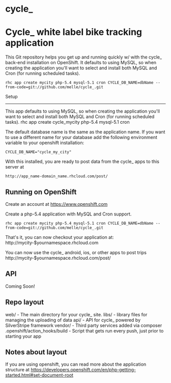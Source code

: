 # cycle_
Cycle_ white label bike tracking application
===================

This Git repository helps you get up and running quickly w/ with the cycle_ back-end
installation on OpenShift. It defaults to using MySQL, so when creating
the application you'll want to select and install both MySQL and Cron
(for running scheduled tasks). 

    rhc app create mycity php-5.4 mysql-5.1 cron CYCLE_DB_NAME=dbName --from-code=git://github.com/melle/cycle_.git

Setup
_____

This app defaults to using MySQL, so when creating
the application you'll want to select and install both MySQL and Cron
(for running scheduled tasks).
	rhc app create cycle_mycity php-5.4 mysql-5.1 cron

The default database name is the same as the application name.
If you want to use a different name for your database add the following
environment variable to your openshift installation:

	CYCLE_DB_NAME="cycle_my_city"


With this installed, you are ready to post data from the cycle_ apps to
this server at

	http://app_name-domain_name.rhcloud.com/post/


Running on OpenShift
--------------------

Create an account at https://www.openshift.com

Create a php-5.4 application with MySQL and Cron support.

    rhc app create mycity php-5.4 mysql-5.1 cron CYCLE_DB_NAME=dbName --from-code=git://github.com/melle/cycle_.git 

That's it, you can now checkout your application at:
    http://mycity-$yournamespace.rhcloud.com

You can now use the cycle_ android, ios, or other apps to post trips
	http://mycity-$yournamespace.rhcloud.com/post/


API
-------

Coming Soon!

Repo layout
-----------

web/ - The main directory for your cycle_ site.
libs/ - library files for managing the uploading of data
api/ - API for cycle_ powered by SilverStripe framework 
vendor/ - Third party services added via composer 
.openshift/action_hooks/build - Script that gets run every push, just prior to starting your app  


Notes about layout
------------------

If you are using openshift, you can read more about the application structure at
	https://developers.openshift.com/en/php-getting-started.html#set-document-root
